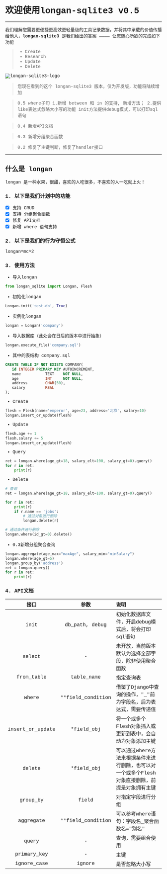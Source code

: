 <font style='font-family:Courier New '>

# 欢迎使用longan-sqlite3 v0.5

------

我们理解您需要更便捷更高效更轻量级的工具记录数据，并将其中承载的价值传播给他人，**longan-sqlite3** 是我们给出的答案 ———— 让您随心所欲的完成如下功能

> * Create
> * Research
> * Update
> * Delete

![longan-sqlite3-logo](https://img-blog.csdn.net/20180329103235613)



> 您现在看到的这个 longan-sqlite3 版本，仅为开发版，功能将陆续增加

> 0.5 where子句
>       1.新增 between 和 in 的支持, 新增方法；
>       2.提供like表达式忽略大小写的功能
>     init方法提供debug模式，可以打印sql语句

> 0.4 新增API文档

> 0.3 新增分组聚合函数

> 0.2 修复了主键判断，修复了handler接口
------

## 什么是 longan

longan 是一种水果，很甜，喜欢的人吃很多，不喜欢的人一吃就上火！

### 1. 以下是我们计划中的功能 

- [x] 支持 CRUD
- [x] 支持 分组聚合函数
- [x] 修复 API文档
- [x] 新增 where 语句支持

### 2. 以下是我们的行为守恒公式

longan=mc^2

### 3. 使用方法

 - 导入longan
```python
from longan_sqlite import Longan, Flesh
```
 - 初始化longan
```python
Longan.init('test.db', True)
```
 - 实例化longan
```python
longan = Longan('company')
```
 - 导入数据库（此处会在日后的版本中进行抽象）
```python
longan.execute_file('company.sql')
```
 - 其中的表结构 company.sql
```sql
CREATE TABLE IF NOT EXISTS COMPANY(
   id INTEGER PRIMARY KEY AUTOINCREMENT,
   name           TEXT    NOT NULL,
   age            INT     NOT NULL,
   address        CHAR(50),
   salary         REAL
);
```
 - Create
```python
flesh = Flesh(name='emperor', age=23, address='北京', salary=10)
longan.insert_or_update(flesh)
```
 - Update
```python
flesh.age += 1
flesh.salary += 5
longan.insert_or_update(flesh)
```
 - Query
```python
ret = longan.where(age_gt=18, salary_elt=100, salary_gt=0).query()
for r in ret:
    print(r)
```
 - Delete
```python
# 查询
ret = longan.where(age_gt=18, salary_elt=100, salary_gt=0).query()

for r in ret:
    print(r)
    if r.name == 'jobs':
        # 通过对象进行删除
        longan.delete(r)

# 通过条件进行删除
longan.where(id_gt=0).delete()
```
 - 0.3新增分组聚合查询
```python
longan.aggregate(age_max="maxAge", salary_min="minSalary")
longan.where(age_gt=5)
longan.group_by('address')
ret = longan.query()
for r in ret:
    print(r)
```
### 4. API文档

| 接口        | 参数   |  说明  |
| :--------:   | :-----:  | :----  |
| init | db_path, debug | 初始化数据库文件，开启debug模式后，将会打印sql语句 |
| select     | - |   未开放，当前版本默认为选择全部字段，除非使用聚合函数     |
| from_table | table_name | 指定查询表 |
| where | **field_condition | 借鉴了Django中查询的操作，"_"前为字段名，后为表达式，需要传递值 |
| insert_or_update | *field_obj | 将一个或多个Flesh对象插入或更新到表中，会自动为对象添加主键 |
| delete | *field_obj | 可以通过where方法来根据条件来进行删除，也可以对一个或多个Flesh对象直接删除，前提是对象拥有主键 |
| group_by | field | 对指定字段进行分组 |
| aggregate | **field_condition | 可以参考where语句：字段名_聚合函数名="别名" |
| query | - | 查询，需要组合使用 |
| primary_key | - | 主键 |
| ignore_case | ignore | 是否忽略大小写 |

</font>
